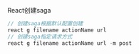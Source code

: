 React创建saga

``` javascript
// 创建saga根据默认配置创建
react g filename actionName url
// 创建saga指定请求方式
react g filename actionName url -m post
```

